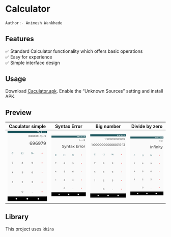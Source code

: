 # Calculator
```kotlin
Author:- Animesh Wankhede
```

## Features
✅ Standard Calculator functionality which offers basic operations  
✅ Easy for experience  
✅ Simple interface design  

## Usage
Download [Caculator.apk](https://raw.githubusercontent.com/DungGramer/Calculator/master/Calculator.apk). Enable the “Unknown Sources” setting and install APK.

## Preview
Caculator simple | Syntax Error | Big number| Divide by zero
:---------------:|:------------:|:---------:|:--------------:
![](https://raw.githubusercontent.com/DungGramer/Calculator/master/screenshot/Screenshot_1.png) | ![](https://raw.githubusercontent.com/DungGramer/Calculator/master/screenshot/Screenshot_2.png) | ![](https://raw.githubusercontent.com/DungGramer/Calculator/master/screenshot/Screenshot_3.png) | ![](https://raw.githubusercontent.com/DungGramer/Calculator/master/screenshot/Screenshot_4.png)

## Library
This project uses `Rhino`
